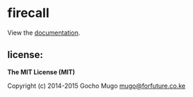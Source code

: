 
# firecall

View the [documentation][docs].


## license:

__The MIT License (MIT)__

Copyright (c) 2014-2015 Gocho Mugo <mugo@forfuture.co.ke>


[docs]:https://gochomugo.github.io/minimal-jekyll
